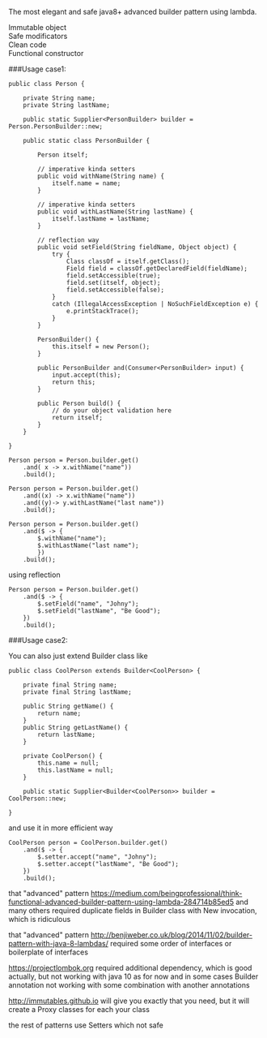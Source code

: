 The most elegant and safe java8+ advanced builder pattern using lambda.

Immutable object <br>
Safe modificators <br>
Clean code <br>
Functional constructor <br>

###Usage case1:

    public class Person {
    
        private String name;
        private String lastName;
    
        public static Supplier<PersonBuilder> builder = Person.PersonBuilder::new;
    
        public static class PersonBuilder {
    
            Person itself;
    
            // imperative kinda setters
            public void withName(String name) {
                itself.name = name;
            }
    
            // imperative kinda setters
            public void withLastName(String lastName) {
                itself.lastName = lastName;
            }
    
            // reflection way
            public void setField(String fieldName, Object object) {
                try {
                    Class classOf = itself.getClass();
                    Field field = classOf.getDeclaredField(fieldName);
                    field.setAccessible(true);
                    field.set(itself, object);
                    field.setAccessible(false);
                }
                catch (IllegalAccessException | NoSuchFieldException e) {
                    e.printStackTrace();
                }
            }
    
            PersonBuilder() {
                this.itself = new Person();
            }
    
            public PersonBuilder and(Consumer<PersonBuilder> input) {
                input.accept(this);
                return this;
            }
    
            public Person build() {
                // do your object validation here
                return itself;
            }
        }
    
    }

    Person person = Person.builder.get()
        .and( x -> x.withName("name"))
        .build();

    Person person = Person.builder.get()
        .and((x) -> x.withName("name"))
        .and((y)-> y.withLastName("last name"))
        .build();

    Person person = Person.builder.get()
        .and($ -> {
            $.withName("name");
            $.withLastName("last name");
            })
        .build();

using reflection
        
    Person person = Person.builder.get()
        .and($ -> {
            $.setField("name", "Johny");
            $.setField("lastName", "Be Good");
        })
        .build();

###Usage case2:

You can also just extend Builder class like

    public class CoolPerson extends Builder<CoolPerson> {
    
        private final String name;
        private final String lastName;
    
        public String getName() {
            return name;
        }
        public String getLastName() {
            return lastName;
        }
    
        private CoolPerson() {
            this.name = null;
            this.lastName = null;
        }
    
        public static Supplier<Builder<CoolPerson>> builder = CoolPerson::new;
    
    }

and use it in more efficient way

    CoolPerson person = CoolPerson.builder.get()
        .and($ -> {
            $.setter.accept("name", "Johny");
            $.setter.accept("lastName", "Be Good");
        })
        .build();


that "advanced" pattern https://medium.com/beingprofessional/think-functional-advanced-builder-pattern-using-lambda-284714b85ed5
and many others required duplicate fields in Builder class with New invocation, which is ridiculous

that "advanced" pattern http://benjiweber.co.uk/blog/2014/11/02/builder-pattern-with-java-8-lambdas/
required some order of interfaces or boilerplate of interfaces

https://projectlombok.org required additional dependency, which is good actually, but not working with java 10 as for now
and in some cases Builder annotation not working with some combination with another annotations

http://immutables.github.io will give you exactly that you need, but it will create a Proxy classes for each your class
   
the rest of patterns use Setters which not safe 

 